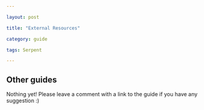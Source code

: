 ```yaml
---

layout: post

title: "External Resources"

category: guide

tags: Serpent

---
```


## Other guides

Nothing yet! Please leave a comment with a link to the guide if you have any suggestion :)
